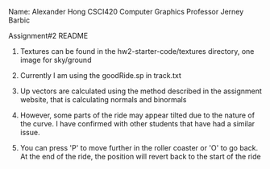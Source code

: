 Name: Alexander Hong
CSCI420 Computer Graphics
Professor Jerney Barbic


Assignment#2 README

1. Textures can be found in the hw2-starter-code/textures directory, one image for sky/ground

2. Currently I am using the goodRide.sp in track.txt

3. Up vectors are calculated using the method described in the assignment website, that is calculating normals and binormals

4. However, some parts of the ride may appear tilted due to the nature of the curve. I have confirmed with other students that 
	have had a similar issue.
	
5. You can press 'P' to move further in the roller coaster or 'O' to go back. At the end of the ride, the position will revert back 
	to the start of the ride

